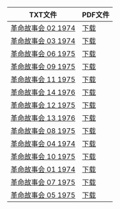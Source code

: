 | TXT文件 | PDF文件 |
| ------- | ------- |
| [革命故事会 02 1974](I%20%E9%9D%A9%E5%91%BD%E6%95%85%E4%BA%8B%E4%BC%9A%E4%B8%9B%E4%B9%A6/%E9%9D%A9%E5%91%BD%E6%95%85%E4%BA%8B%E4%BC%9A%2002%201974.txt) | [下载](I%20%E9%9D%A9%E5%91%BD%E6%95%85%E4%BA%8B%E4%BC%9A%E4%B8%9B%E4%B9%A6/%E9%9D%A9%E5%91%BD%E6%95%85%E4%BA%8B%E4%BC%9A%2002%201974.pdf) |
| [革命故事会 03 1974](I%20%E9%9D%A9%E5%91%BD%E6%95%85%E4%BA%8B%E4%BC%9A%E4%B8%9B%E4%B9%A6/%E9%9D%A9%E5%91%BD%E6%95%85%E4%BA%8B%E4%BC%9A%2003%201974.txt) | [下载](I%20%E9%9D%A9%E5%91%BD%E6%95%85%E4%BA%8B%E4%BC%9A%E4%B8%9B%E4%B9%A6/%E9%9D%A9%E5%91%BD%E6%95%85%E4%BA%8B%E4%BC%9A%2003%201974.pdf) |
| [革命故事会 06 1975](I%20%E9%9D%A9%E5%91%BD%E6%95%85%E4%BA%8B%E4%BC%9A%E4%B8%9B%E4%B9%A6/%E9%9D%A9%E5%91%BD%E6%95%85%E4%BA%8B%E4%BC%9A%2006%201975.txt) | [下载](I%20%E9%9D%A9%E5%91%BD%E6%95%85%E4%BA%8B%E4%BC%9A%E4%B8%9B%E4%B9%A6/%E9%9D%A9%E5%91%BD%E6%95%85%E4%BA%8B%E4%BC%9A%2006%201975.pdf) |
| [革命故事会 09 1975](I%20%E9%9D%A9%E5%91%BD%E6%95%85%E4%BA%8B%E4%BC%9A%E4%B8%9B%E4%B9%A6/%E9%9D%A9%E5%91%BD%E6%95%85%E4%BA%8B%E4%BC%9A%2009%201975.txt) | [下载](I%20%E9%9D%A9%E5%91%BD%E6%95%85%E4%BA%8B%E4%BC%9A%E4%B8%9B%E4%B9%A6/%E9%9D%A9%E5%91%BD%E6%95%85%E4%BA%8B%E4%BC%9A%2009%201975.pdf) |
| [革命故事会 11 1975](I%20%E9%9D%A9%E5%91%BD%E6%95%85%E4%BA%8B%E4%BC%9A%E4%B8%9B%E4%B9%A6/%E9%9D%A9%E5%91%BD%E6%95%85%E4%BA%8B%E4%BC%9A%2011%201975.txt) | [下载](I%20%E9%9D%A9%E5%91%BD%E6%95%85%E4%BA%8B%E4%BC%9A%E4%B8%9B%E4%B9%A6/%E9%9D%A9%E5%91%BD%E6%95%85%E4%BA%8B%E4%BC%9A%2011%201975.pdf) |
| [革命故事会 14 1976](I%20%E9%9D%A9%E5%91%BD%E6%95%85%E4%BA%8B%E4%BC%9A%E4%B8%9B%E4%B9%A6/%E9%9D%A9%E5%91%BD%E6%95%85%E4%BA%8B%E4%BC%9A%2014%201976.txt) | [下载](I%20%E9%9D%A9%E5%91%BD%E6%95%85%E4%BA%8B%E4%BC%9A%E4%B8%9B%E4%B9%A6/%E9%9D%A9%E5%91%BD%E6%95%85%E4%BA%8B%E4%BC%9A%2014%201976.pdf) |
| [革命故事会 12 1975](I%20%E9%9D%A9%E5%91%BD%E6%95%85%E4%BA%8B%E4%BC%9A%E4%B8%9B%E4%B9%A6/%E9%9D%A9%E5%91%BD%E6%95%85%E4%BA%8B%E4%BC%9A%2012%201975.txt) | [下载](I%20%E9%9D%A9%E5%91%BD%E6%95%85%E4%BA%8B%E4%BC%9A%E4%B8%9B%E4%B9%A6/%E9%9D%A9%E5%91%BD%E6%95%85%E4%BA%8B%E4%BC%9A%2012%201975.pdf) |
| [革命故事会 13 1976](I%20%E9%9D%A9%E5%91%BD%E6%95%85%E4%BA%8B%E4%BC%9A%E4%B8%9B%E4%B9%A6/%E9%9D%A9%E5%91%BD%E6%95%85%E4%BA%8B%E4%BC%9A%2013%201976.txt) | [下载](I%20%E9%9D%A9%E5%91%BD%E6%95%85%E4%BA%8B%E4%BC%9A%E4%B8%9B%E4%B9%A6/%E9%9D%A9%E5%91%BD%E6%95%85%E4%BA%8B%E4%BC%9A%2013%201976.pdf) |
| [革命故事会 08 1975](I%20%E9%9D%A9%E5%91%BD%E6%95%85%E4%BA%8B%E4%BC%9A%E4%B8%9B%E4%B9%A6/%E9%9D%A9%E5%91%BD%E6%95%85%E4%BA%8B%E4%BC%9A%2008%201975.txt) | [下载](I%20%E9%9D%A9%E5%91%BD%E6%95%85%E4%BA%8B%E4%BC%9A%E4%B8%9B%E4%B9%A6/%E9%9D%A9%E5%91%BD%E6%95%85%E4%BA%8B%E4%BC%9A%2008%201975.pdf) |
| [革命故事会 04 1974](I%20%E9%9D%A9%E5%91%BD%E6%95%85%E4%BA%8B%E4%BC%9A%E4%B8%9B%E4%B9%A6/%E9%9D%A9%E5%91%BD%E6%95%85%E4%BA%8B%E4%BC%9A%2004%201974.txt) | [下载](I%20%E9%9D%A9%E5%91%BD%E6%95%85%E4%BA%8B%E4%BC%9A%E4%B8%9B%E4%B9%A6/%E9%9D%A9%E5%91%BD%E6%95%85%E4%BA%8B%E4%BC%9A%2004%201974.pdf) |
| [革命故事会 10 1975](I%20%E9%9D%A9%E5%91%BD%E6%95%85%E4%BA%8B%E4%BC%9A%E4%B8%9B%E4%B9%A6/%E9%9D%A9%E5%91%BD%E6%95%85%E4%BA%8B%E4%BC%9A%2010%201975.txt) | [下载](I%20%E9%9D%A9%E5%91%BD%E6%95%85%E4%BA%8B%E4%BC%9A%E4%B8%9B%E4%B9%A6/%E9%9D%A9%E5%91%BD%E6%95%85%E4%BA%8B%E4%BC%9A%2010%201975.pdf) |
| [革命故事会 01 1974](I%20%E9%9D%A9%E5%91%BD%E6%95%85%E4%BA%8B%E4%BC%9A%E4%B8%9B%E4%B9%A6/%E9%9D%A9%E5%91%BD%E6%95%85%E4%BA%8B%E4%BC%9A%2001%201974.txt) | [下载](I%20%E9%9D%A9%E5%91%BD%E6%95%85%E4%BA%8B%E4%BC%9A%E4%B8%9B%E4%B9%A6/%E9%9D%A9%E5%91%BD%E6%95%85%E4%BA%8B%E4%BC%9A%2001%201974.pdf) |
| [革命故事会 07 1975](I%20%E9%9D%A9%E5%91%BD%E6%95%85%E4%BA%8B%E4%BC%9A%E4%B8%9B%E4%B9%A6/%E9%9D%A9%E5%91%BD%E6%95%85%E4%BA%8B%E4%BC%9A%2007%201975.txt) | [下载](I%20%E9%9D%A9%E5%91%BD%E6%95%85%E4%BA%8B%E4%BC%9A%E4%B8%9B%E4%B9%A6/%E9%9D%A9%E5%91%BD%E6%95%85%E4%BA%8B%E4%BC%9A%2007%201975.pdf) |
| [革命故事会 05 1975](I%20%E9%9D%A9%E5%91%BD%E6%95%85%E4%BA%8B%E4%BC%9A%E4%B8%9B%E4%B9%A6/%E9%9D%A9%E5%91%BD%E6%95%85%E4%BA%8B%E4%BC%9A%2005%201975.txt) | [下载](I%20%E9%9D%A9%E5%91%BD%E6%95%85%E4%BA%8B%E4%BC%9A%E4%B8%9B%E4%B9%A6/%E9%9D%A9%E5%91%BD%E6%95%85%E4%BA%8B%E4%BC%9A%2005%201975.pdf) |
